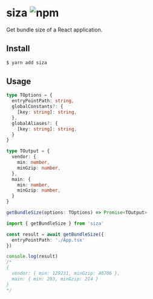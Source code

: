 # siza ![npm](https://flat.badgen.net/npm/v/siza)

Get bundle size of a React application.

## Install

```sh
$ yarn add siza
```

## Usage

```ts
type TOptions = {
  entryPointPath: string,
  globalConstants?: {
    [key: string]: string,
  },
  globalAliases?: {
    [key: string]: string,
  }
}

type TOutput = {
  vendor: {
    min: number,
    minGzip: number,
  },
  main: {
    min: number,
    minGzip: number,
  }
}

getBundleSize(options: TOptions) => Promise<TOutput>
```

```ts
import { getBundleSize } from 'siza'

const result = await getBundleSize({
  entryPointPath: './App.tsx'
})

console.log(result)
/*
{
  vendor: { min: 129231, minGzip: 40706 },
  main: { min: 293, minGzip: 214 }
}
*/
```
